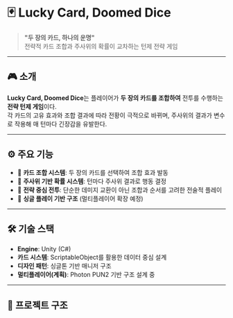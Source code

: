 # 🃏 Lucky Card, Doomed Dice

> **"두 장의 카드, 하나의 운명"**  
> 전략적 카드 조합과 주사위의 확률이 교차하는 턴제 전략 게임

---

## 🎮 소개

**Lucky Card, Doomed Dice**는 플레이어가 **두 장의 카드를 조합하여** 전투를 수행하는 **전략 턴제 게임**이다.  
각 카드의 고유 효과와 조합 결과에 따라 전황이 극적으로 바뀌며, 주사위의 결과가 변수로 작용해 매 턴마다 긴장감을 유발한다.

---

## ⚙️ 주요 기능

- 🧩 **카드 조합 시스템**: 두 장의 카드를 선택하여 조합 효과 발동  
- 🎲 **주사위 기반 확률 시스템**: 턴마다 주사위 결과로 행동 결정  
- 🧠 **전략 중심 전투**: 단순한 데미지 교환이 아닌 조합과 순서를 고려한 전술적 플레이  
- 👤 **싱글 플레이 기반 구조** (멀티플레이어 확장 예정)

---

## 🛠️ 기술 스택

- **Engine**: Unity (C#)
- **카드 시스템**: ScriptableObject를 활용한 데이터 중심 설계
- **디자인 패턴**: 싱글톤 기반 매니저 구조
- **멀티플레이어(계획)**: Photon PUN2 기반 구조 설계 중

---

## 📁 프로젝트 구조

